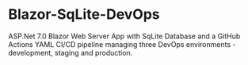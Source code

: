 # Blazor-SqLite-DevOps
ASP.Net 7.0 Blazor Web Server App 
with SqLite Database 
and a GitHub Actions YAML CI/CD pipeline 
managing three DevOps environments -
development, staging and production.
